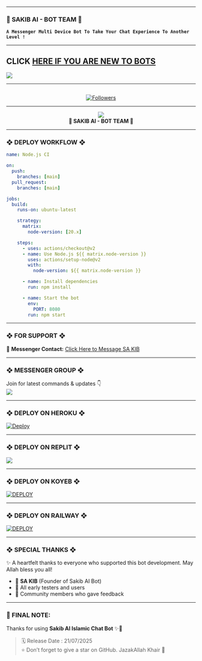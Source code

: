 ---------

### 👑 SAKIB AI - BOT TEAM 👑  
**`A Messenger Multi Device Bot To Take Your Chat Experience To Another Level !`**

----------

## CLICK <a href="https://github.com/sakib-ai/Sakib-AI-BOT/issues">HERE IF YOU ARE NEW TO BOTS</a>

<img src='https://i.imgur.com/ePDUcck.jpeg'/>

---

<p align="center">
  <a href="#"><img src="http://readme-typing-svg.herokuapp.com?color=cyan&center=true&vCenter=true&multiline=false&lines=`Islamic+Chat+Bot+V2+by+Sakib+AI`" alt="">
</p>

<p align="center">
  <a href="https://github.com/sakib-ai"><img title="Followers" src="https://img.shields.io/github/followers/sakib-ai?color=blue&style=flat-square"></a>
</p>

---

<div align="center">
<img src="https://profile-counter.glitch.me/sakib-ai-bot/count.svg" /><br><b>👑 SAKIB AI - BOT TEAM 👑</b>
</div>

---

### ❖ DEPLOY WORKFLOW ❖

```yaml
name: Node.js CI

on:
  push:
    branches: [main]
  pull_request:
    branches: [main]

jobs:
  build:
    runs-on: ubuntu-latest

    strategy:
      matrix:
        node-version: [20.x]

    steps:
      - uses: actions/checkout@v2
      - name: Use Node.js ${{ matrix.node-version }}
        uses: actions/setup-node@v2
        with:
          node-version: ${{ matrix.node-version }}

      - name: Install dependencies
        run: npm install

      - name: Start the bot
        env:
          PORT: 8080
        run: npm start
```

---

### ❖ FOR SUPPORT ❖

🧿 **Messenger Contact:** <a href="https://m.me/SAKIB">Click Here to Message SA KIB</a>

---

### ❖ MESSENGER GROUP ❖  
Join for latest commands & updates 👇  
<a href="https://m.me/SAKIB"><img src="https://img.shields.io/badge/Join%20Messenger%20Support%20-%20SAKIB-red?style=for-the-badge"></a>

---

### ❖ DEPLOY ON HEROKU ❖  
[![Deploy](https://www.herokucdn.com/deploy/button.svg)](https://dashboard.heroku.com/new-app?template=https://github.com/sakib-ai/Sakib-AI-BOT)

---

### ❖ DEPLOY ON REPLIT ❖  
<a href="https://replit.com/github/sakib-ai/Sakib-AI-BOT"><img src='https://img.shields.io/badge/-REPLIT-orange?style=for-the-badge&logo=replit&logoColor=white'/></a>

---

### ❖ DEPLOY ON KOYEB ❖  
<a href='https://app.koyeb.com/services/deploy?type=git&repository=https://github.com/sakib-ai/Sakib-AI-BOT&branch=main&name=SAKIB-AI-BOT&builder=dockerfile'><img alt='DEPLOY' src='https://img.shields.io/badge/-KOYEB-blue?style=for-the-badge&logo=koyeb&logoColor=white'/></a>

---

### ❖ DEPLOY ON RAILWAY ❖  
<a href='https://railway.app/new'><img alt='DEPLOY' src='https://img.shields.io/badge/-RAILWAY-black?style=for-the-badge&logo=railway'/></a>

---

### ❖ SPECIAL THANKS ❖

✨ A heartfelt thanks to everyone who supported this bot development. May Allah bless you all!

- 🌟 **SA KIB** (Founder of Sakib AI Bot)
- 💫 All early testers and users
- 🔧 Community members who gave feedback

---

### 🚀 FINAL NOTE:
Thanks for using **Sakib AI Islamic Chat Bot** ✨🙏

> 🗓️ Release Date : 21/07/2025  
> ⭐ Don’t forget to give a star on GitHub. JazakAllah Khair 💖
